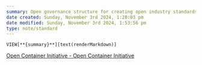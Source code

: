```yaml
---
summary: Open governance structure for creating open industry standards around container formats and runtimes. Created in Jun 2015.
date created: Sunday, November 3rd 2024, 1:28:03 pm
date modified: Sunday, November 3rd 2024, 1:53:56 pm
type: note/standard
---
```

`VIEW[**{summary}**][text(renderMarkdown)]`

[Open Container Initiative - Open Container Initiative](https://opencontainers.org/)